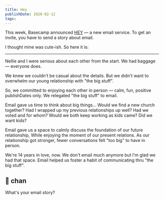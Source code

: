 ```yaml
---
title: Hey
publishDate: 2020-02-12
tags:
---
```


This week, Basecamp announced [HEY](https://hey.com) — a new email service.
To get an invite, you have to send a story about email.

I thought mine was cute-ish.
So here it is:

---

Nellie and I were serious about each other from the start.
We had baggage — everyone does.

We knew we couldn't be casual about the details.
But we didn't want to overwhelm our young relationship with "the big stuff".

So, we committed to enjoying each other in person — calm, fun, positive publishDates only.
We relegated "the big stuff" to email.

Email gave us time to think about big things...
Would we find a new church together?
Had I wrapped up my previous relationships up well?
Had we voted and for whom?
Would we both keep working as kids came?
Did we want kids?

Email gave us a space to calmly discuss the foundation of our future relationship,
While enjoying the moment of our present relations.
As our relationship got stronger, fewer conversations felt "too big" to have in person.

We're 14 years in love, now.
We don't email much anymore but I'm glad we had that space.
Email helped us foster a habit of communicating thru "the big stuff".

## 💌 chan

What's your email story?
